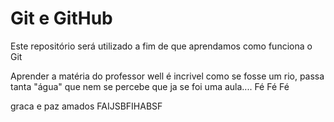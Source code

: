 # Git e GitHub

Este repositório será utilizado a fim de que aprendamos como funciona o Git

Aprender a matéria do professor well é incrivel como se fosse um rio, passa tanta "água"
que nem se percebe que ja se foi uma aula.... Fé Fé Fé



graca e paz amados
FAIJSBFIHABSF
